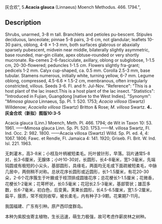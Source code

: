 灰合欢",
5.**Acacia glauca** (Linnaeus) Moench Methodus. 466. 1794.",

## Description
Shrubs, unarmed, 3-8 m tall. Branchlets and petioles pu-bescent. Stipules deciduous, lanceolate; pinnae 5-8 pairs, 3-6 cm, not glandular; leaflets 10-30 pairs, oblong, 4-8 × 1-3 mm, both surfaces glabrous or abaxially sparsely pubescent, midvein near middle, bilaterally slightly asymmetric, base rounded, mar-gin ciliate, apex obtuse-rounded or very shortly mucronate. Ra-cemes 2-6-fasciculate, axillary, oblong or subglobose, 1-1.5 cm, 20-30-flowered; peduncles 1-1.5 cm. Flowers slightly fra-grant; pedicels 1-2 mm. Calyx cup-shaped, ca. 0.5 mm. Corolla 2.5-3 mm, base tubular. Stamens numerous, initially white, turning yellow, 6-7 mm. Legume oblong, compressed, 4.5-6.6 × 1.5-2 cm, membranous, often irregularly constricted, villous. Seeds 3-6. Fl. and fr. Jul-Nov.
  "Reference": "This is a host plant of the lac insect.This is a host plant of the lac insect.
  "Statistics": "Introduced in Fujian, Guangdong [native to the West Indies].
  "Synonym": "*Mimosa glauca* Linnaeus, Sp. Pl. 1: 520. 1753; *Acacia villosa* (Swartz) Willdenow; *Acaciella villosa* (Swartz) Britton &amp; Rose; *M. villosa* Swartz.
**4．灰金合欢（新拟）图版10:3-5**

Acacia glauca (Linn.) Moench, Meth. Pl. 466. 1794; de Wit in Taxon 10: 53. 1961. ——Mimosa glauca Linn. Sp. Pl. 520. 1753.——M. villosa Swartz, Fl. Ind. Occ. 2: 982. 1800. ——Acacia villosa (Swartz) Willd. Sp. Pl. ed. 4, 4: 1067. 1806; Fawc. et Rendle, Fl. Jamaica 4: 141. 1920; Griseb. Fl. Brit. W. Ind. Isl. 221. 1963.

无刺灌木，高3-8米；小枝及叶柄被短柔毛。托叶披针形，早落。羽片通常5-8对，长3-6厘米，无腺体；小叶10-30对，长圆形，长4-8毫米，宽1-3毫米，先端钝圆或有极短的小尖头，基部圆形，具缘毛，两面均无毛或下面疏被短柔毛，中脉几居中，两侧稍不对称。总状花序长圆形或近圆形，长1-1.5厘米，有花20-30朵，2-6个花序簇生于叶腋或于枝顶排成圆锥花序；总花梗长1-1.5厘米；花微香，花梗长1-2毫米；花萼杯状，长0.5毫米；花冠长2.5-3毫米，基部管状；雄蕊多数，长6-7毫米，初白色，后变黄。荚果长圆形，长4.5-6.5厘米，宽1.5-2厘米，扁平，膜质，常不规则收窄，被长柔毛，内有种子3-9颗。花果期7-11月。

我国福建、广东有引种。原产西印度群岛。

本种为紫胶虫寄主植物，生长迅速，萌生力极强，故可考虑作薪炭林之树种。
